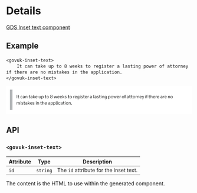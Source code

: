 # Details

[GDS Inset text component](https://design-system.service.gov.uk/components/inset-text/)

## Example

```razor
<govuk-inset-text>
    It can take up to 8 weeks to register a lasting power of attorney if there are no mistakes in the application.
</govuk-inset-text>
```

![Inset text](../images/inset-text.png)

## API

### `<govuk-inset-text>`

| Attribute | Type | Description |
| --- | --- | --- |
| `id` | `string` | The `id` attribute for the inset text. |

The content is the HTML to use within the generated component.
